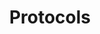 ---
layout: sdk.html.hbs
title: Protocols
description: Protocols objects documentation
order: 500
algolia: true
---
